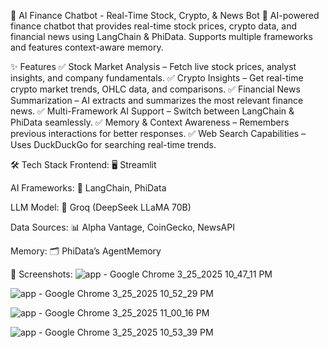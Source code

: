 📌 AI Finance Chatbot - Real-Time Stock, Crypto, & News Bot
🚀 AI-powered finance chatbot that provides real-time stock prices, crypto data, and financial news using LangChain & PhiData. Supports multiple frameworks and features context-aware memory.

✨ Features
✅ Stock Market Analysis – Fetch live stock prices, analyst insights, and company fundamentals.
✅ Crypto Insights – Get real-time crypto market trends, OHLC data, and comparisons.
✅ Financial News Summarization – AI extracts and summarizes the most relevant finance news.
✅ Multi-Framework AI Support – Switch between LangChain & PhiData seamlessly.
✅ Memory & Context Awareness – Remembers previous interactions for better responses.
✅ Web Search Capabilities – Uses DuckDuckGo for searching real-time trends.

🛠️ Tech Stack
Frontend: 🖥️ Streamlit

AI Frameworks: 🧠 LangChain, PhiData

LLM Model: 🤖 Groq (DeepSeek LLaMA 70B)

Data Sources: 📊 Alpha Vantage, CoinGecko, NewsAPI

Memory: 🗂️ PhiData’s AgentMemory

📸 Screenshots:
![app - Google Chrome 3_25_2025 10_47_11 PM](https://github.com/user-attachments/assets/2032cb7a-d043-42f9-9228-2bc52a61e4d0)

![app - Google Chrome 3_25_2025 10_52_29 PM](https://github.com/user-attachments/assets/f3c4299d-4aed-4db0-aa1a-dd5757850fdc)

![app - Google Chrome 3_25_2025 11_00_16 PM](https://github.com/user-attachments/assets/216c4470-d993-4539-8431-2b8440876255)

![app - Google Chrome 3_25_2025 10_53_39 PM](https://github.com/user-attachments/assets/2a308e1a-0441-4123-9146-a14cfef3abcc)





